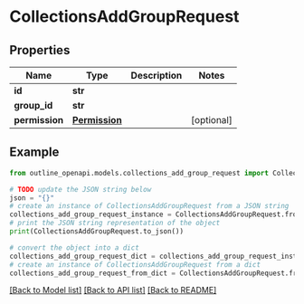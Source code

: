 # CollectionsAddGroupRequest


## Properties

Name | Type | Description | Notes
------------ | ------------- | ------------- | -------------
**id** | **str** |  | 
**group_id** | **str** |  | 
**permission** | [**Permission**](Permission.md) |  | [optional] 

## Example

```python
from outline_openapi.models.collections_add_group_request import CollectionsAddGroupRequest

# TODO update the JSON string below
json = "{}"
# create an instance of CollectionsAddGroupRequest from a JSON string
collections_add_group_request_instance = CollectionsAddGroupRequest.from_json(json)
# print the JSON string representation of the object
print(CollectionsAddGroupRequest.to_json())

# convert the object into a dict
collections_add_group_request_dict = collections_add_group_request_instance.to_dict()
# create an instance of CollectionsAddGroupRequest from a dict
collections_add_group_request_from_dict = CollectionsAddGroupRequest.from_dict(collections_add_group_request_dict)
```
[[Back to Model list]](../README.md#documentation-for-models) [[Back to API list]](../README.md#documentation-for-api-endpoints) [[Back to README]](../README.md)


